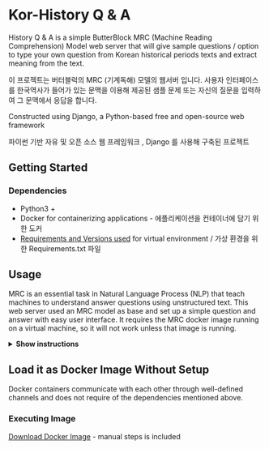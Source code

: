 # Kor-History Q & A 
History Q & A is a simple ButterBlock MRC (Machine Reading Comprehension) Model web server that will give sample questions / option to type your own question from Korean historical periods texts and extract meaning from the text. 

이 프로젝트는 버터블럭의 MRC (기계독해) 모델의 웹서버 입니다. 사용자 인터페이스를 한국역사가 들어가 있는 문맥을 이용해 제공된 샘플 문제 또는 자신의 질문을 입력하여 그 문맥에서 응답을 합니다.

Constructed using Django, a Python-based free and open-source web framework

파이썬 기반 자유 및 오픈 소스 웹 프레임워크 , Django 를 사용해 구축된 프로젝트

## Getting Started 
### Dependencies 
* Python3 + 
* Docker for containerizing applications - 에플리케이션을 컨테이너에 담기 위한 도커 
* [Requirements and Versions used](https://github.com/jennystar7703/Kor-History-QnA/blob/master/requirements.txt) for virtual environment / 가상 환경을 위한 Requirements.txt 파일 

## Usage
MRC is an essential task in Natural Language Process (NLP) that teach machines to understand answer questions using unstructured text. This web server used an MRC model as base and set up a simple question and answer with easy user interface. It requires the MRC docker image running on a virtual machine, so it will not work unless that image is running.

<details><summary><b>Show instructions</b></summary>

  1. Make a `projects` folder on local disk and extract the files into the folder 
  2. Open CMD , change directory to where the project is and make a venv (virtual environment)
  ```
  https://docs.python.org/3/library/venv.html
  ```
  3. Connect to the virtual server 
  4. Install requirements.txt 
  ```
  pip install -r requirements.txt
  ```
  5. Run Server 
  ```sh
  python manage.py runserver
  ```
  6. Open [localhost:8000](localhost:8000) or http://127.0.0.1:8000/ 
  7. Enjoy the MRC model :+1:
  

</details>

## Load it as Docker Image Without Setup 
Docker containers communicate with each other through well-defined channels and does not require of the dependencies mentioned above. 
### Executing Image 
[Download Docker Image](https://drive.google.com/drive/folders/12nN8bJTo6m6YGzMzXvKI9yZZUu2MvoVR) - manual steps is included 
